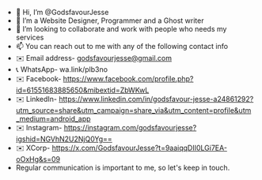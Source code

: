 - 👋 Hi, I’m @GodsfavourJesse
- 👀 I’m a Website Designer, Programmer and a Ghost writer
- 💞️ I’m looking to collaborate and work with people who needs my services
- 📫 You can reach out to me with any of the following contact info
- ✉️ Email address- godsfavourjesse@gmail.com
- 📞 WhatsApp- wa.link/plb3no
- ✉️ Facebook- https://www.facebook.com/profile.php?id=61551683885650&mibextid=ZbWKwL
- ✉️ LinkedIn- https://www.linkedin.com/in/godsfavour-jesse-a24861292?utm_source=share&utm_campaign=share_via&utm_content=profile&utm_medium=android_app
- ✉️ Instagram- https://instagram.com/godsfavourjesse?igshid=NGVhN2U2NjQ0Yg==
- ✉️ XCorp- https://x.com/GodsfavourJesse?t=9aaiqqDII0LGi7EA-oOxHg&s=09
- Regular communication is important to me, so let's keep in touch.


<!---
GodsfavourJesse/GodsfavourJesse is a ✨ special ✨ repository because its `README.md` (this file) appears on your GitHub profile.
You can click the Preview link to take a look at your changes.
--->
